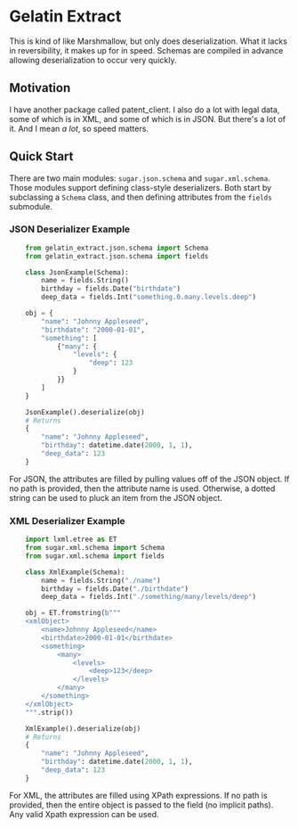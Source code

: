 # Gelatin Extract

This is kind of like Marshmallow, but only does deserialization. What it lacks in reversibility, it makes up for in speed. Schemas are compiled in advance allowing
deserialization to occur very quickly.

## Motivation

I have another package called patent_client. I also do a lot with legal data, some of which is in XML, and some of which is in JSON. But there's a lot of it. And I mean *a lot*, so speed matters.

## Quick Start

There are two main modules: `sugar.json.schema` and `sugar.xml.schema`. Those modules support defining class-style deserializers. Both start by subclassing a `Schema` class, and then defining attributes from the `fields` submodule.

### JSON Deserializer Example

```python
    from gelatin_extract.json.schema import Schema
    from gelatin_extract.json.schema import fields

    class JsonExample(Schema):
        name = fields.String()
        birthday = fields.Date("birthdate")
        deep_data = fields.Int("something.0.many.levels.deep")

    obj = {
        "name": "Johnny Appleseed",
        "birthdate": "2000-01-01",
        "something": [
            {"many": {
                "levels": {
                    "deep": 123
                }
            }}
        ]
    }

    JsonExample().deserialize(obj)
    # Returns
    {
        "name": "Johnny Appleseed",
        "birthday": datetime.date(2000, 1, 1),
        "deep_data": 123
    }

```

For JSON, the attributes are filled by pulling values off of the JSON object. If no
path is provided, then the attribute name is used. Otherwise, a dotted string
can be used to pluck an item from the JSON object.

### XML Deserializer Example

```python
    import lxml.etree as ET
    from sugar.xml.schema import Schema
    from sugar.xml.schema import fields

    class XmlExample(Schema):
        name = fields.String("./name")
        birthday = fields.Date("./birthdate")
        deep_data = fields.Int("./something/many/levels/deep")

    obj = ET.fromstring(b"""
    <xmlObject>
        <name>Johnny Appleseed</name>
        <birthdate>2000-01-01</birthdate>
        <something>
            <many>
                <levels>
                    <deep>123</deep>
                </levels>
            </many>
        </something>
    </xmlObject>
    """.strip())

    XmlExample().deserialize(obj)
    # Returns
    {
        "name": "Johnny Appleseed",
        "birthday": datetime.date(2000, 1, 1),
        "deep_data": 123
    }
```

For XML, the attributes are filled using XPath expressions. If no path is provided,
then the entire object is passed to the field (no implicit paths). Any valid Xpath
expression can be used.

